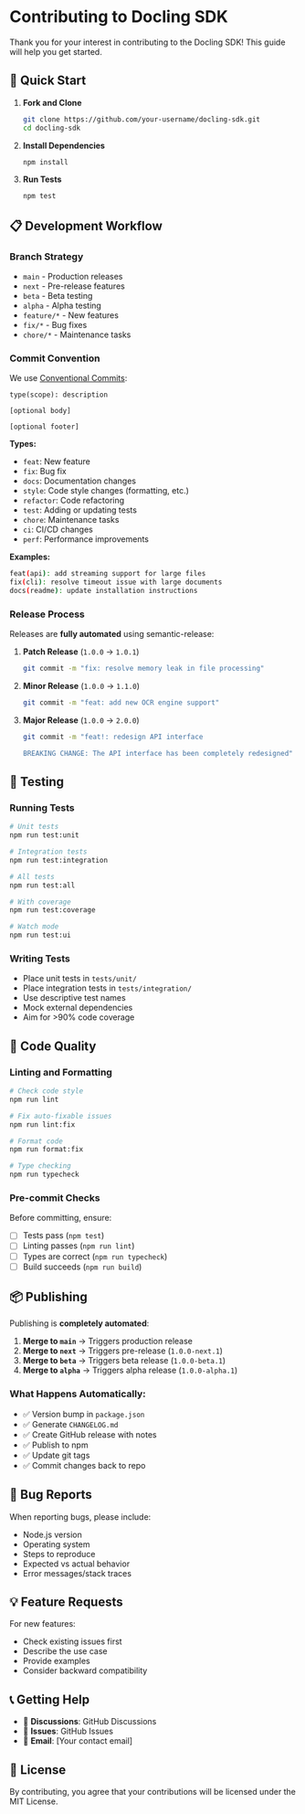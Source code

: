 # Contributing to Docling SDK

Thank you for your interest in contributing to the Docling SDK! This guide will help you get started.

## 🚀 Quick Start

1. **Fork and Clone**

   ```bash
   git clone https://github.com/your-username/docling-sdk.git
   cd docling-sdk
   ```

2. **Install Dependencies**

   ```bash
   npm install
   ```

3. **Run Tests**
   ```bash
   npm test
   ```

## 📋 Development Workflow

### Branch Strategy

- `main` - Production releases
- `next` - Pre-release features
- `beta` - Beta testing
- `alpha` - Alpha testing
- `feature/*` - New features
- `fix/*` - Bug fixes
- `chore/*` - Maintenance tasks

### Commit Convention

We use [Conventional Commits](https://conventionalcommits.org/):

```
type(scope): description

[optional body]

[optional footer]
```

**Types:**

- `feat`: New feature
- `fix`: Bug fix
- `docs`: Documentation changes
- `style`: Code style changes (formatting, etc.)
- `refactor`: Code refactoring
- `test`: Adding or updating tests
- `chore`: Maintenance tasks
- `ci`: CI/CD changes
- `perf`: Performance improvements

**Examples:**

```bash
feat(api): add streaming support for large files
fix(cli): resolve timeout issue with large documents
docs(readme): update installation instructions
```

### Release Process

Releases are **fully automated** using semantic-release:

1. **Patch Release** (`1.0.0` → `1.0.1`)

   ```bash
   git commit -m "fix: resolve memory leak in file processing"
   ```

2. **Minor Release** (`1.0.0` → `1.1.0`)

   ```bash
   git commit -m "feat: add new OCR engine support"
   ```

3. **Major Release** (`1.0.0` → `2.0.0`)

   ```bash
   git commit -m "feat!: redesign API interface

   BREAKING CHANGE: The API interface has been completely redesigned"
   ```

## 🧪 Testing

### Running Tests

```bash
# Unit tests
npm run test:unit

# Integration tests
npm run test:integration

# All tests
npm run test:all

# With coverage
npm run test:coverage

# Watch mode
npm run test:ui
```

### Writing Tests

- Place unit tests in `tests/unit/`
- Place integration tests in `tests/integration/`
- Use descriptive test names
- Mock external dependencies
- Aim for >90% code coverage

## 🔧 Code Quality

### Linting and Formatting

```bash
# Check code style
npm run lint

# Fix auto-fixable issues
npm run lint:fix

# Format code
npm run format:fix

# Type checking
npm run typecheck
```

### Pre-commit Checks

Before committing, ensure:

- [ ] Tests pass (`npm test`)
- [ ] Linting passes (`npm run lint`)
- [ ] Types are correct (`npm run typecheck`)
- [ ] Build succeeds (`npm run build`)

## 📦 Publishing

Publishing is **completely automated**:

1. **Merge to `main`** → Triggers production release
2. **Merge to `next`** → Triggers pre-release (`1.0.0-next.1`)
3. **Merge to `beta`** → Triggers beta release (`1.0.0-beta.1`)
4. **Merge to `alpha`** → Triggers alpha release (`1.0.0-alpha.1`)

### What Happens Automatically:

- ✅ Version bump in `package.json`
- ✅ Generate `CHANGELOG.md`
- ✅ Create GitHub release with notes
- ✅ Publish to npm
- ✅ Update git tags
- ✅ Commit changes back to repo

## 🐛 Bug Reports

When reporting bugs, please include:

- Node.js version
- Operating system
- Steps to reproduce
- Expected vs actual behavior
- Error messages/stack traces

## 💡 Feature Requests

For new features:

- Check existing issues first
- Describe the use case
- Provide examples
- Consider backward compatibility

## 📞 Getting Help

- 💬 **Discussions**: GitHub Discussions
- 🐛 **Issues**: GitHub Issues
- 📧 **Email**: [Your contact email]

## 📄 License

By contributing, you agree that your contributions will be licensed under the MIT License.
